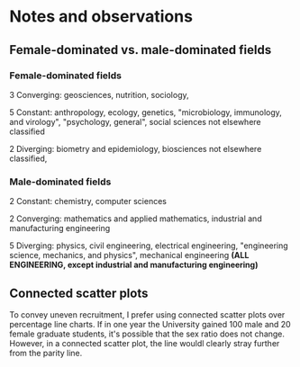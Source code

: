 # Notes and observations

## Female-dominated vs. male-dominated fields

### Female-dominated fields

3 Converging: geosciences, nutrition, sociology, 

5 Constant: anthropology, ecology, genetics, "microbiology, immunology, and virology", "psychology, general", social sciences not elsewhere classified

2 Diverging: biometry and epidemiology, biosciences not elsewhere classified,

### Male-dominated fields

2 Constant: chemistry, computer sciences

2 Converging: mathematics and applied mathematics, industrial and manufacturing engineering

5 Diverging: physics, civil engineering, electrical engineering, "engineering science, mechanics, and physics", mechanical engineering **(ALL ENGINEERING, except industrial and manufacturing engineering)**

## Connected scatter plots

To convey uneven recruitment, I prefer using connected scatter plots over percentage line charts. If in one year the University gained 100 male and 20 female graduate students, it's possible that the sex ratio does not change. However, in a connected scatter plot, the line wouldl clearly stray further from the parity line.
